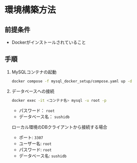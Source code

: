 # 環境構築方法

## 前提条件
- Dockerがインストールされていること

## 手順

1. MySQLコンテナの起動
    ```sh
    docker compose -f mysql_docker_setup/compose.yaml up -d
    ```

2. データベースへの接続
    ```sh
    docker exec -it <コンテナ名> mysql -u root -p
    ```

    - パスワード： `root`
    - データベース名： `sushidb`

    ローカル環境のDBクライアントから接続する場合
    - ポート: `3307`
    - ユーザー名: `root`
    - パスワード: `root`
    - データベース名: `sushidb`